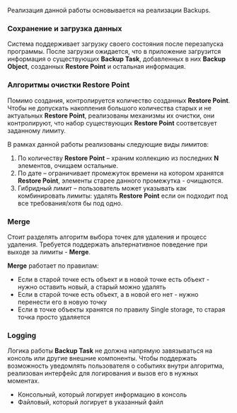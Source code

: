 Реализация данной работы основывается на реализации Backups.
### Сохранение и загрузка данных

Система поддерживает загрузку своего состояния после перезапуска программы. После загрузки ожидается, что в приложение загрузится информация о существующих **Backup Task**, добавленных в них **Backup Object**, созданных **Restore Point** и остальная информация.

### Алгоритмы очистки Restore Point

Помимо создания, контролируется количество созданных **Restore Point**. Чтобы не допускать накопления большого количества старых и не актуальных **Restore Point**, реализованы механизмы их очистки, они контролируют, что набор существующих **Restore Point** соответсвует заданному лимиту.

В рамках данной работы реализованы следующие виды лимитов:

1. По количеству **Restore Point** – храним коллекцию из последних **N** элементов, очищаем остальные.
2. По дате – ограничивает промежуток времени на котором хранятся **Restore Point**, элементы старее данного промежутка - очищаются.
3. Гибридный лимит – пользователь может указывать как комбинировать лимиты: удалять **Restore Point** если он подходит под все требования/хотя бы под одно.
### Merge

Стоит разделять алгоритм выбора точек для удаления и процесс удаления. Требуется поддержать альтернативное поведение при выходе за лимиты - **Merge**. 

**Merge** работает по правилам:

- Если в старой точке есть объект и в новой точке есть объект - нужно оставить новый, а старый можно удалять
- Если в старой точке есть объект, а в новой его нет - нужно перенести его в новую точку
- Если в точке объекты хранятся по правилу Single storage, то старая точка просто удаляется

### Logging

Логика работы **Backup Task** не должна напрямую завязываться на консоль или другие внешние компоненты. Чтобы поддержать возможность уведомлять пользователя о событиях внутри алгоритма, реализован интерфейс для логирования и вызов его в нужных моментах.  

- Консольный, который логирует информацию в консоль
- Файловый, который логирует в указанный файл
